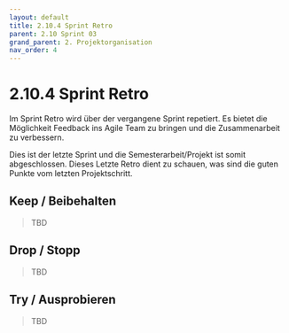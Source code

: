 ```yaml
---
layout: default
title: 2.10.4 Sprint Retro
parent: 2.10 Sprint 03
grand_parent: 2. Projektorganisation
nav_order: 4
---
```


# 2.10.4 Sprint Retro

Im Sprint Retro wird über der vergangene Sprint repetiert. Es bietet die Möglichkeit Feedback ins Agile Team zu bringen und die Zusammenarbeit zu verbessern.

Dies ist der letzte Sprint und die Semesterarbeit/Projekt ist somit abgeschlossen. Dieses Letzte Retro dient zu schauen, was sind die guten Punkte vom letzten Projektschritt.

## Keep / Beibehalten

> TBD

## Drop / Stopp

> TBD

## Try / Ausprobieren

> TBD
